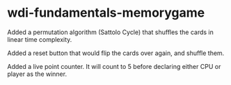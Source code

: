 # wdi-fundamentals-memorygame
Added a permutation algorithm (Sattolo Cycle) that shuffles the cards in linear time complexity.

Added a reset button that would flip the cards over again, and shuffle them.

Added a live point counter. It will count to 5 before declaring either CPU or player as the winner. 
